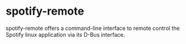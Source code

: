 spotify-remote
==============

spotify-remote offers a command-line interface to remote control the Spotify linux application via its D-Bus interface.
